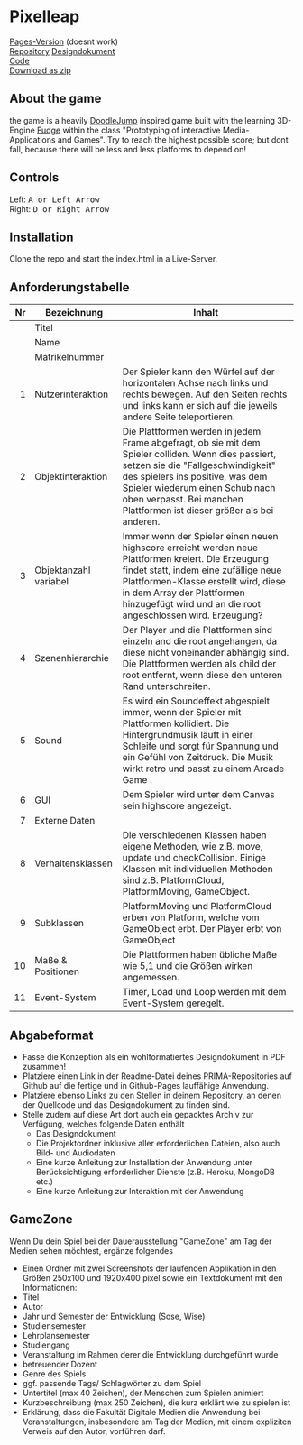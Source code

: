 # Pixelleap
  
[Pages-Version](https://johannschulenburg.github.io/PixelLeap/) (doesnt work)  
[Repository](https://github.com/JohannSchulenburg/PixelLeap)
[Designdokument](https://github.com/JohannSchulenburg/PixelLeap/blob/main/Designdokument.pdf)  
[Code](https://github.com/johannschulenburg/PixelLeap/tree/main/typescript)  
[Download as zip](https://github.com/JohannSchulenburg/PixelLeap/archive/main.zip)  
  
## About the game
  
the game is a heavily [DoodleJump](https://play.google.com/store/apps/details?id=com.lima.doodlejump&hl=en&gl=us) inspired game built with the learning 3D-Engine [Fudge](https://github.com/JirkaDellOro/FUDGE) within the class "Prototyping of interactive Media-Applications and Games". Try to reach the highest possible score; but dont fall, because there will be less and less platforms to depend on!

  
## Controls
  
Left:   <kbd>A or Left Arrow</kbd>  
Right:  <kbd>D or Right Arrow</kbd>  

  
## Installation

Clone the repo and start the index.html in a Live-Server.
  
## Anforderungstabelle

| Nr | Bezeichnung           | Inhalt                                                                                                                                                                                                                                                                         |
|---:|-----------------------|--------------------------------------------------------------------------------------------------------------------------------------------------------------------------------------------------------------------------------------------------------------------------------|
|    | Titel                 |
|    | Name                  |
|    | Matrikelnummer        |
|  1 | Nutzerinteraktion     | Der Spieler kann den Würfel auf der horizontalen Achse nach links und rechts bewegen. Auf den Seiten rechts und links kann er sich auf die jeweils andere Seite teleportieren.                                                                                                                                                 |
|  2 | Objektinteraktion     | Die Plattformen werden in jedem Frame abgefragt, ob sie mit dem Spieler colliden. Wenn dies passiert, setzen sie die "Fallgeschwindigkeit" des spielers ins positive, was dem Spieler wiederum einen Schub nach oben verpasst. Bei manchen Plattformen ist dieser größer als bei anderen.                                                                                                                                                                                  |
|  3 | Objektanzahl variabel | Immer wenn der Spieler einen neuen highscore erreicht werden neue Plattformen kreiert. Die Erzeugung findet statt, indem eine zufällige neue Plattformen-Klasse erstellt wird, diese in dem Array der Plattformen hinzugefügt wird und an die root angeschlossen wird. Erzeugung?                                                                                                                                                      |
|  4 | Szenenhierarchie      | Der Player und die Plattformen sind einzeln and die root angehangen, da diese nicht voneinander abhängig sind. Die Plattformen werden als child der root entfernt, wenn diese den unteren Rand unterschreiten.                                                                                                                                                          |
|  5 | Sound                 | Es wird ein Soundeffekt abgespielt immer, wenn der Spieler mit Plattformen kollidiert. Die Hintergrundmusik läuft in einer Schleife und sorgt für Spannung und ein Gefühl von Zeitdruck. Die Musik wirkt retro und passt zu einem Arcade Game .                                                            |
|  6 | GUI                   | Dem Spieler wird unter dem Canvas sein highscore angezeigt.                                                                                   |
|  7 | Externe Daten         |                                                                                  |
|  8 | Verhaltensklassen     | Die verschiedenen Klassen haben eigene Methoden, wie z.B. move, update und checkCollision. Einige Klassen mit individuellen Methoden sind z.B. PlatformCloud, PlatformMoving, GameObject.                                                                                          |
|  9 | Subklassen            | PlatformMoving und PlatformCloud erben von Platform, welche vom GameObject erbt. Der Player erbt von GameObject |
| 10 | Maße & Positionen     | Die Plattformen haben übliche Maße wie 5,1 und die Größen wirken angemessen.                                                               |
| 11 | Event-System          | Timer, Load und Loop werden mit dem Event-System geregelt.                                                                                                                                                                                |

## Abgabeformat
* Fasse die Konzeption als ein wohlformatiertes Designdokument in PDF zusammen!
* Platziere einen Link in der Readme-Datei deines PRIMA-Repositories auf Github auf die fertige und in Github-Pages lauffähige Anwendung.
* Platziere ebenso Links zu den Stellen in deinem Repository, an denen der Quellcode und das Designdokument zu finden sind.
* Stelle zudem auf diese Art dort auch ein gepacktes Archiv zur Verfügung, welches folgende Daten enthält
  * Das Designdokument 
  * Die Projektordner inklusive aller erforderlichen Dateien, also auch Bild- und Audiodaten
  * Eine kurze Anleitung zur Installation der Anwendung unter Berücksichtigung erforderlicher Dienste (z.B. Heroku, MongoDB etc.) 
  * Eine kurze Anleitung zur Interaktion mit der Anwendung

## GameZone
Wenn Du dein Spiel bei der Dauerausstellung "GameZone" am Tag der Medien sehen möchtest, ergänze folgendes  
* Einen Ordner mit zwei Screenshots der laufenden Applikation in den Größen 250x100 und 1920x400 pixel sowie ein Textdokument mit den Informationen:
* Titel
* Autor
* Jahr und Semester der Entwicklung (Sose, Wise)
* Studiensemester
* Lehrplansemester
* Studiengang
* Veranstaltung im Rahmen derer die Entwicklung durchgeführt wurde
* betreuender Dozent
* Genre des Spiels
* ggf. passende Tags/ Schlagwörter zu dem Spiel
* Untertitel (max 40 Zeichen), der Menschen zum Spielen animiert
* Kurzbeschreibung (max 250 Zeichen), die kurz erklärt wie zu spielen ist
* Erklärung, dass die Fakultät Digitale Medien die Anwendung bei Veranstaltungen, insbesondere am Tag der Medien, mit einem expliziten Verweis auf den Autor, vorführen darf.
